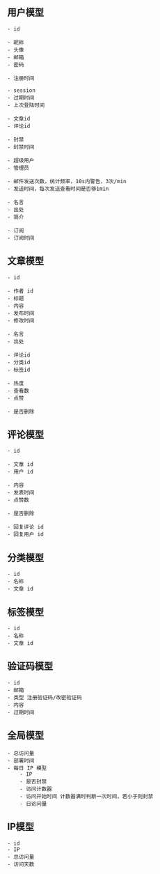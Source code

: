 ## 用户模型
    - id
    
    - 昵称
    - 头像
    - 邮箱
    - 密码
    
    - 注册时间
    
    - session
    - 过期时间
    - 上次登陆时间
    
    - 文章id
    - 评论id
    
    - 封禁
    - 封禁时间
    
    - 超级用户
    - 管理员
    
    - 邮件发送次数，统计频率，10s内警告，3次/min
    - 发送时间，每次发送查看时间是否够1min
    
    - 名言
    - 出处
    - 简介
    
    - 订阅
    - 订阅时间

## 文章模型
    - id
    
    - 作者 id
    - 标题
    - 内容
    - 发布时间
    - 修改时间
    
    - 名言
    - 出处
    
    - 评论id
    - 分类id
    - 标签id
    
    - 热度
    - 查看数
    - 点赞
    
    - 是否删除
    
## 评论模型
    - id
    
    - 文章 id
    - 用户 id
    
    - 内容
    - 发表时间
    - 点赞数
    
    - 是否删除
    
    - 回复评论 id
    - 回复用户 id
    
## 分类模型
    - id
    - 名称
    - 文章 id
    
## 标签模型
    - id
    - 名称
    - 文章 id
    
## 验证码模型
    - id
    - 邮箱
    - 类型 注册验证码/改密验证码
    - 内容
    - 过期时间
    
## 全局模型
    - 总访问量
    - 部署时间
    - 每日 IP 模型
        - IP 
        - 是否封禁
        - 访问计数器
        - 访问开始时间 计数器满时判断一次时间，若小于则封禁
        - 日访问量
    
## IP模型
    - id
    - IP
    - 总访问量
    - 访问天数
   
    


